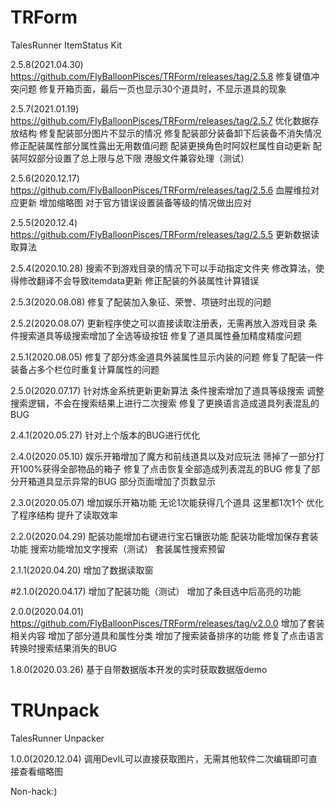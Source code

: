 # TRForm
TalesRunner ItemStatus Kit

2.5.8(2021.04.30)
https://github.com/FlyBalloonPisces/TRForm/releases/tag/2.5.8
修复键值冲突问题
修复开箱页面，最后一页也显示30个道具时，不显示道具的现象

2.5.7(2021.01.19)
https://github.com/FlyBalloonPisces/TRForm/releases/tag/2.5.7
优化数据存放结构
修复配装部分图片不显示的情况
修复配装部分装备卸下后装备不消失情况
修正配装属性部分属性露出无用数值问题
配装更换角色时阿奴栏属性自动更新
配装阿奴部分设置了总上限与总下限
港服文件兼容处理（测试）

2.5.6(2020.12.17)
https://github.com/FlyBalloonPisces/TRForm/releases/tag/2.5.6
血腥维拉对应更新
增加缩略图
对于官方错误设置装备等级的情况做出应对

2.5.5(2020.12.4)
https://github.com/FlyBalloonPisces/TRForm/releases/tag/2.5.5
更新数据读取算法

2.5.4(2020.10.28)
搜索不到游戏目录的情况下可以手动指定文件夹
修改算法，使得修改翻译不会导致itemdata更新
修正配装的外装属性计算错误

2.5.3(2020.08.08)
修复了配装加入象征、荣誉、项链时出现的问题

2.5.2(2020.08.07)
更新程序使之可以直接读取注册表，无需再放入游戏目录
条件搜索道具等级搜索增加了全选等级按钮
修复了道具属性叠加精度精度问题

2.5.1(2020.08.05)
修复了部分炼金道具外装属性显示内装的问题
修复了配装一件装备占多个栏位时重复计算属性的问题

2.5.0(2020.07.17)
针对炼金系统更新更新算法
条件搜索增加了道具等级搜索
调整搜索逻辑，不会在搜索结果上进行二次搜索
修复了更换语言造成道具列表混乱的BUG

2.4.1(2020.05.27)
针对上个版本的BUG进行优化

2.4.0(2020.05.10)
娱乐开箱增加了魔方和前线道具以及对应玩法
筛掉了一部分打开100%获得全部物品的箱子
修复了点击恢复全部造成列表混乱的BUG
修复了部分开箱道具显示异常的BUG
部分页面增加了页数显示

2.3.0(2020.05.07)
增加娱乐开箱功能
无论1次能获得几个道具 这里都1次1个
优化了程序结构 提升了读取效率

2.2.0(2020.04.29)
配装功能增加右键进行宝石镶嵌功能
配装功能增加保存套装功能
搜索功能增加文字搜索（测试）
套装属性搜索预留

2.1.1(2020.04.20)
增加了数据读取窗

#2.1.0(2020.04.17)
增加了配装功能（测试）
增加了条目选中后高亮的功能

2.0.0(2020.04.01)
https://github.com/FlyBalloonPisces/TRForm/releases/tag/v2.0.0
增加了套装相关内容
增加了部分道具和属性分类
增加了搜索装备排序的功能
修复了点击语言转换时搜索结果消失的BUG

1.8.0(2020.03.26)
基于自带数据版本开发的实时获取数据版demo

# TRUnpack
TalesRunner Unpacker

1.0.0(2020.12.04)
调用DevIL可以直接获取图片，无需其他软件二次编辑即可直接查看缩略图

Non-hack:)
